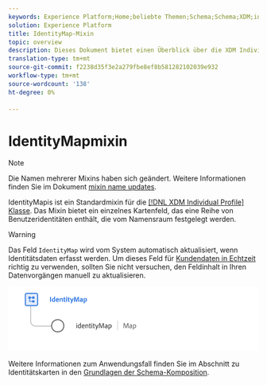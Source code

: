 ```yaml
---
keywords: Experience Platform;Home;beliebte Themen;Schema;Schema;XDM;individuelles Profil;Felder;Schemas;Schemas;Identitätskarte;Identitätskarte;Schema-Design;Map;Vereinigung Schema;Vereinigung
solution: Experience Platform
title: IdentityMap-Mixin
topic: overview
description: Dieses Dokument bietet einen Überblick über die XDM Individual Profil-Klasse.
translation-type: tm+mt
source-git-commit: f2238d35f3e2a279fbe8ef8b581282102039e932
workflow-type: tm+mt
source-wordcount: '138'
ht-degree: 0%

---
```



#  IdentityMapmixin

>[!NOTE]
>
>Die Namen mehrerer Mixins haben sich geändert. Weitere Informationen finden Sie im Dokument [mixin name updates](../name-updates.md).

 IdentityMapis ist ein Standardmixin für die  [[!DNL XDM Individual Profile] Klasse](../../classes/individual-profile.md). Das Mixin bietet ein einzelnes Kartenfeld, das eine Reihe von Benutzeridentitäten enthält, die vom Namensraum festgelegt werden.

>[!WARNING]
>
>Das Feld `IdentityMap` wird vom System automatisch aktualisiert, wenn Identitätsdaten erfasst werden. Um dieses Feld für [Kundendaten in Echtzeit](../../../profile/home.md) richtig zu verwenden, sollten Sie nicht versuchen, den Feldinhalt in Ihren Datenvorgängen manuell zu aktualisieren.

<img src="../../images/mixins/identitymap.png" width="600" /><br />

Weitere Informationen zum Anwendungsfall finden Sie im Abschnitt zu Identitätskarten in den [Grundlagen der Schema-Komposition](../../schema/composition.md#identityMap).